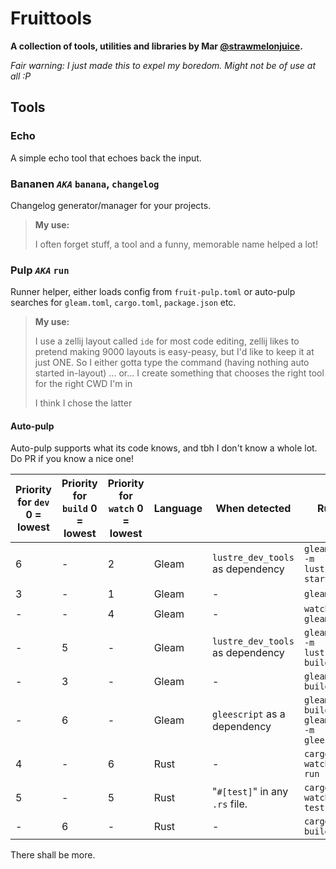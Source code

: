 # Fruittools

**A collection of tools, utilities and libraries by Mar [@strawmelonjuice](https://github.com/strawmelonjuice).**

_Fair warning: I just made this to expel my boredom.
Might not be of use at all :P_

## Tools

### Echo

A simple echo tool that echoes back the input.

### Bananen _**`AKA`**_ `banana`, `changelog`

Changelog generator/manager for your projects.

> **My use:**
>
> I often forget stuff, a tool and a
> funny, memorable name helped a lot!

### Pulp _**`AKA`**_ `run`

Runner helper, either loads config from `fruit-pulp.toml` or auto-pulp searches for `gleam.toml`, `cargo.toml`, `package.json` etc.

> **My use:**
>
> I use a zellij layout called `ide` for
> most code editing, zellij likes to pretend
> making 9000 layouts is easy-peasy, but
> I'd like to keep it at just ONE.
> So I either gotta type the command
> (having nothing auto started in-layout)
> ... or... I create something that chooses
> the right tool for the right CWD I'm in
>
> I think I chose the latter

#### Auto-pulp

Auto-pulp supports what its code knows, and tbh I don't know a whole lot. Do PR if you know a nice one!

| Priority for `dev` 0 = lowest | Priority for `build` 0 = lowest | Priority for `watch` 0 = lowest | Language | When detected                    | Runs                                   | Manifest     |
|-------------------------------|---------------------------------|---------------------------------|----------|----------------------------------|----------------------------------------|--------------|
| 6                             | -                               | 2                               | Gleam    | `lustre_dev_tools` as dependency | `gleam run -m  lustre/dev start`       | `gleam.toml` |
| 3                             | -                               | 1                               | Gleam    | -                                | `gleam run`                            | `gleam.toml` |
| -                             | -                               | 4                               | Gleam    | -                                | `watchexec gleam run`                  | `gleam.toml` |
| -                             | 5                               | -                               | Gleam    | `lustre_dev_tools` as dependency | `gleam run -m lustre/dev build`        | `gleam.toml` |
| -                             | 3                               | -                               | Gleam    | -                                | `gleam build`                          | `gleam.toml` |
| -                             | 6                               | -                               | Gleam    | `gleescript` as a dependency     | `gleam build; gleam run -m gleescript` | `gleam.toml` |
| 4                             | -                               | 6                               | Rust     | -                                | `cargo watch -x run`                   | `cargo.toml` |
| 5                             | -                               | 5                               | Rust     | "`#[test]`" in any `.rs` file.   | `cargo watch -x test`                  | `cargo.toml` |
| -                             | 6                               | -                               | Rust     | -                                | `cargo build`                          | `cargo.toml` |



There shall be more.
